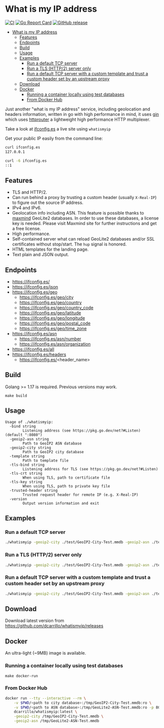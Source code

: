 # What is my IP address

[![CI](https://github.com/dcarrillo/whatismyip/workflows/CI/badge.svg)](https://github.com/dcarrillo/whatismyip/actions)
[![Go Report Card](https://goreportcard.com/badge/github.com/dcarrillo/whatismyip)](https://goreportcard.com/report/github.com/dcarrillo/whatismyip)
[![GitHub release](https://img.shields.io/github/release/dcarrillo/whatismyip.svg)](https://github.com/dcarrillo/whatismyip/releases/)

- [What is my IP address](#what-is-my-ip-address)
  - [Features](#features)
  - [Endpoints](#endpoints)
  - [Build](#build)
  - [Usage](#usage)
  - [Examples](#examples)
    - [Run a default TCP server](#run-a-default-tcp-server)
    - [Run a TLS (HTTP/2) server only](#run-a-tls-http2-server-only)
    - [Run a default TCP server with a custom template and trust a custom header set by an upstream proxy](#run-a-default-tcp-server-with-a-custom-template-and-trust-a-custom-header-set-by-an-upstream-proxy)
  - [Download](#download)
  - [Docker](#docker)
    - [Running a container locally using test databases](#running-a-container-locally-using-test-databases)
    - [From Docker Hub](#from-docker-hub)

Just another "what is my IP address" service, including geolocation and headers information, written in go with high performance in mind, it uses [gin](https://github.com/gin-gonic/gin) which uses [httprouter](https://github.com/julienschmidt/httprouter) a lightweight high performance HTTP multiplexer.

Take a look at [ifconfig.es](https://ifconfig.es) a live site using `whatismyip`

Get your public IP easily from the command line:

```bash
curl ifconfig.es
127.0.0.1

curl -6 ifconfig.es
::1
```

## Features

- TLS and HTTP/2.
- Can run behind a proxy by trusting a custom header (usually `X-Real-IP`) to figure out the source IP address.
- IPv4 and IPv6.
- Geolocation info including ASN. This feature is possible thanks to [maxmind](https://dev.maxmind.com/geoip/geolite2-free-geolocation-data?lang=en) GeoLite2 databases. In order to use these databases, a license key is needed. Please visit Maxmind site for further instructions and get a free license.
- High performance.
- Self-contained server what can reload GeoLite2 databases and/or SSL certificates without stop/start. The `hup` signal is honored.
- HTML templates for the landing page.
- Text plain and JSON output.

## Endpoints

- https://ifconfig.es/
- https://ifconfig.es/json
- https://ifconfig.es/geo
  - https://ifconfig.es/geo/city
  - https://ifconfig.es/geo/country
  - https://ifconfig.es/geo/country_code
  - https://ifconfig.es/geo/latitude
  - https://ifconfig.es/geo/longitude
  - https://ifconfig.es/geo/postal_code
  - https://ifconfig.es/geo/time_zone
- https://ifconfig.es/asn
  - https://ifconfig.es/asn/number
  - https://ifconfig.es/asn/organization
- https://ifconfig.es/all
- https://ifconfig.es/headers
  - https://ifconfig.es/<header_name>

## Build

Golang >= 1.17 is required. Previous versions may work.

`make build`

## Usage

```text
Usage of ./whatismyip:
  -bind string
        Listening address (see https://pkg.go.dev/net?#Listen) (default ":8080")
  -geoip2-asn string
        Path to GeoIP2 ASN database
  -geoip2-city string
        Path to GeoIP2 city database
  -template string
        Path to template file
  -tls-bind string
        Listening address for TLS (see https://pkg.go.dev/net?#Listen)
  -tls-crt string
        When using TLS, path to certificate file
  -tls-key string
        When using TLS, path to private key file
  -trusted-header string
        Trusted request header for remote IP (e.g. X-Real-IP)
  -version
        Output version information and exit
```

## Examples

### Run a default TCP server

```bash
./whatismyip -geoip2-city ./test/GeoIP2-City-Test.mmdb -geoip2-asn ./test/GeoLite2-ASN-Test.mmdb
```

### Run a TLS (HTTP/2) server only

```bash
./whatismyip -geoip2-city ./test/GeoIP2-City-Test.mmdb -geoip2-asn ./test/GeoLite2-ASN-Test.mmdb -bind "" -tls-bind :8081 -tls-crt ./test/server.pem -tls-key ./test/server.key
```

### Run a default TCP server with a custom template and trust a custom header set by an upstream proxy

```bash
./whatismyip -geoip2-city ./test/GeoIP2-City-Test.mmdb -geoip2-asn ./test/GeoLite2-ASN-Test.mmdb -trusted-header X-Real-IP -template mytemplate.tmpl
```

## Download

Download latest version from https://github.com/dcarrillo/whatismyip/releases

## Docker

An ultra-light (~9MB) image is available.

### Running a container locally using test databases

`make docker-run`

### From Docker Hub

```bash
docker run --tty --interactive --rm \
    -v $PWD/<path to city database>:/tmp/GeoIP2-City-Test.mmdb:ro \
    -v $PWD/<path to ASN database>:/tmp/GeoLite2-ASN-Test.mmdb:ro -p 8080:8080 \
    dcarrillo/whatismyip:latest \
    -geoip2-city /tmp/GeoIP2-City-Test.mmdb \
    -geoip2-asn /tmp/GeoLite2-ASN-Test.mmdb
```
